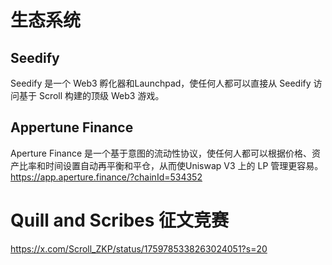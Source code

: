 


# 生态系统
## Seedify
Seedify 是一个 Web3 孵化器和Launchpad，使任何人都可以直接从 Seedify 访问基于 Scroll 构建的顶级 Web3 游戏。

## Appertune Finance

Aperture Finance 是一个基于意图的流动性协议，使任何人都可以根据价格、资产比率和时间设置自动再平衡和平仓，从而使Uniswap V3 上的 LP 管理更容易。
https://app.aperture.finance/?chainId=534352

# Quill and Scribes 征文竞赛

https://x.com/Scroll_ZKP/status/1759785338263024051?s=20